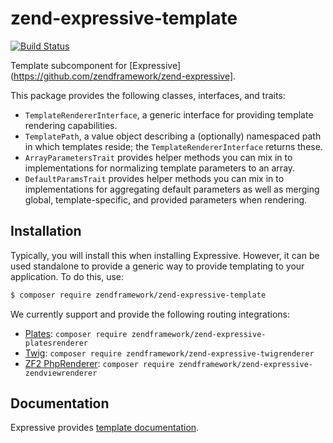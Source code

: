 # zend-expressive-template

[![Build Status](https://secure.travis-ci.org/zendframework/zend-expressive-template.svg?branch=master)](https://secure.travis-ci.org/zendframework/zend-expressive-template)

Template subcomponent for [Expressive](https://github.com/zendframework/zend-expressive].

This package provides the following classes, interfaces, and traits:

- `TemplateRendererInterface`, a generic interface for providing template
  rendering capabilities.
- `TemplatePath`, a value object describing a (optionally) namespaced path in
  which templates reside; the `TemplateRendererInterface` returns these.
- `ArrayParametersTrait` provides helper methods you can mix in to
  implementations for normalizing template parameters to an array.
- `DefaultParamsTrait` provides helper methods you can mix in to
  implementations for aggregating default parameters as well as merging global,
  template-specific, and provided parameters when rendering.

## Installation

Typically, you will install this when installing Expressive. However, it can be
used standalone to provide a generic way to provide templating to your
application. To do this, use:

```bash
$ composer require zendframework/zend-expressive-template
```

We currently support and provide the following routing integrations:

- [Plates](https://github.com/thephpleague/plates):
  `composer require zendframework/zend-expressive-platesrenderer`
- [Twig](http://twig.sensiolabs.org/):
  `composer require zendframework/zend-expressive-twigrenderer`
- [ZF2 PhpRenderer](https://github.com/zendframework/zend-view):
  `composer require zendframework/zend-expressive-zendviewrenderer`

## Documentation

Expressive provides [template documentation](http://zend-expressive.readthedocs.org/en/latest/template/intro/).
